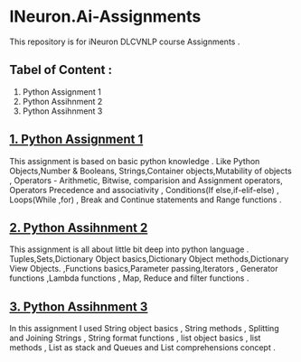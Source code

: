# INeuron.Ai-Assignments
This repository is for iNeuron DLCVNLP course Assignments .

## Tabel of Content :
1. Python Assignment 1
2. Python Assihnment 2
3. Python Assihnment 3


## [1. Python Assignment 1](https://github.com/Swatichanchal/INeuron.Ai-Assignments/tree/master/Assignment-1)
This assignment is based on basic python knowledge . Like Python Objects,Number & Booleans, Strings,Container objects,Mutability of objects , Operators - Arithmetic, Bitwise, comparision and Assignment operators, Operators Precedence and associativity , Conditions(If else,if-elif-else) , Loops(While ,for) , Break and Continue statements and Range functions .

## [2. Python Assihnment 2](https://github.com/Swatichanchal/INeuron.Ai-Assignments/tree/master/Assignment-2)
This assignment is all about little bit deep into python language . Tuples,Sets,Dictionary Object basics,Dictionary Object methods,Dictionary View Objects. ,Functions basics,Parameter passing,Iterators , Generator functions ,Lambda functions , Map, Reduce and filter functions .

## [3. Python Assihnment 3](https://github.com/Swatichanchal/INeuron.Ai-Assignments/tree/master/Assignment-3)
In this assignment I used String object basics , String methods , Splitting and Joining Strings , String format functions , list object basics , list methods , List as stack and Queues and List comprehensions concept .


